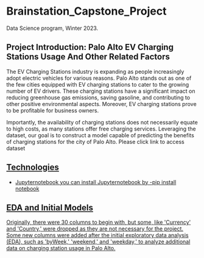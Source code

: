 # Brainstation_Capstone_Project
Data Science program, Winter 2023.  

## Project Introduction: Palo Alto EV Charging Stations Usage And Other Related Factors
The EV Charging Stations industry is expanding as people increasingly adopt electric vehicles for various reasons. Palo Alto stands out as one of the few cities equipped with EV charging stations to cater to the growing number of EV drivers. These charging stations have a significant impact on reducing greenhouse gas emissions, saving gasoline, and contributing to other positive environmental aspects. Moreover, EV charging stations prove to be profitable for business owners.

Importantly, the availability of charging stations does not necessarily equate to high costs, as many stations offer free charging services. Leveraging the dataset, our goal is to construct a model capable of predicting the benefits of charging stations for the city of Palo Alto.
Please click link to access dataset <a href='https://www.kaggle.com/code/prasaddevh/eda-evchargingpaloaltoca'>

## Technologies
* Jupyternotebook
you can install Jupyternotebook by  -pip install notebook

## EDA and Initial Models
Originally, there were 30 columns to begin with, but some, like 'Currency' and 'Country,' were dropped as they are not necessary for the project. Some new columns were added after the initial exploratory data analysis (EDA), such as 'byWeek,' 'weekend,' and 'weekday,' to analyze additional data on charging station usage in Palo Alto.
